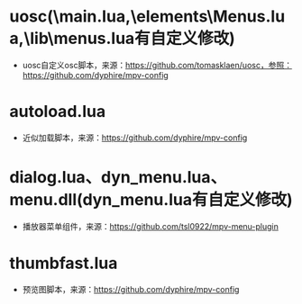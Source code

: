 # uosc(\main.lua,\elements\Menus.lua,\lib\menus.lua有自定义修改)
* uosc自定义osc脚本，来源：https://github.com/tomasklaen/uosc，参照：https://github.com/dyphire/mpv-config

# autoload.lua
* 近似加载脚本，来源：https://github.com/dyphire/mpv-config

# dialog.lua、dyn_menu.lua、menu.dll(dyn_menu.lua有自定义修改)
* 播放器菜单组件，来源：https://github.com/tsl0922/mpv-menu-plugin

# thumbfast.lua
* 预览图脚本，来源：https://github.com/dyphire/mpv-config

